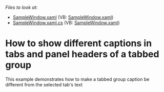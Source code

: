 <!-- default file list -->
*Files to look at*:

* [SampleWindow.xaml](./CS/DevExpressLayout/SampleWindow.xaml) (VB: [SampleWindow.xaml](./VB/DevExpressLayout/SampleWindow.xaml))
* [SampleWindow.xaml.cs](./CS/DevExpressLayout/SampleWindow.xaml.cs) (VB: [SampleWindow.xaml](./VB/DevExpressLayout/SampleWindow.xaml))
<!-- default file list end -->
# How to show different captions in tabs and panel headers of a tabbed group


<p>This example demonstrates how to make a tabbed group caption be different from the selected tab's text</p>

<br/>


